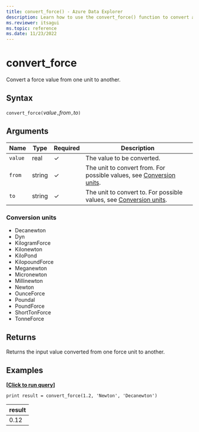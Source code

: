 ```yaml
---
title: convert_force() - Azure Data Explorer
description: Learn how to use the convert_force() function to convert a force input value from one unit to another.
ms.reviewer: itsagui
ms.topic: reference
ms.date: 11/23/2022
---
```

# convert_force

Convert a force value from one unit to another.

## Syntax

`convert_force(`*value*`,`*from*`,`*to*`)`

## Arguments

| Name | Type | Required | Description |
|--|--|--|--|
| `value` | real | &check; | The value to be converted. |
| `from` | string | &check; | The unit to convert from. For possible values, see [Conversion units](#conversion-units). |
| `to` | string | &check; | The unit to convert to. For possible values, see [Conversion units](#conversion-units). |

### Conversion units

* Decanewton
* Dyn
* KilogramForce
* Kilonewton
* KiloPond
* KilopoundForce
* Meganewton
* Micronewton
* Millinewton
* Newton
* OunceForce
* Poundal
* PoundForce
* ShortTonForce
* TonneForce

## Returns

Returns the input value converted from one force unit to another.

## Examples

**\[**[**Click to run query**](https://dataexplorer.azure.com/clusters/help/databases/Samples?query=H4sIAAAAAAAAAysoyswrUShKLS7NKVGwVUjOzytLLSqJT8svSk7VMNQz0lFQ90stL8nPUweyXFKTE/MgPE0AhSGK6TkAAAA=)**\]**

```kusto
print result = convert_force(1.2, 'Newton', 'Decanewton')
```

|result|
|---|
|0.12|
